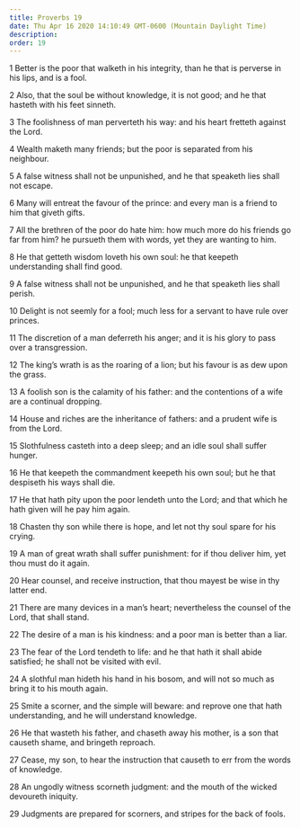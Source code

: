 ```yaml
---
title: Proverbs 19
date: Thu Apr 16 2020 14:10:49 GMT-0600 (Mountain Daylight Time)
description: 
order: 19
---
```


<p>
  1 Better is the poor that walketh in his integrity, than he that is perverse
  in his lips, and is a fool.
</p>
<p>
  2 Also, that the soul be without knowledge, it is not good; and he that
  hasteth with his feet sinneth.
</p>
<span></span>
<p>
  3 The foolishness of man perverteth his way: and his heart fretteth against
  the Lord.
</p>
<p>
  4 Wealth maketh many friends; but the poor is separated from his neighbour.
</p>
<p>
  5 A false witness shall not be unpunished, and he that speaketh lies shall not
  escape.
</p>
<p>
  6 Many will entreat the favour of the prince: and every man is a friend to him
  that giveth gifts.
</p>
<p>
  7 All the brethren of the poor do hate him: how much more do his friends go
  far from him? he pursueth them with words, yet they are wanting to him.
</p>
<p>
  8 He that getteth wisdom loveth his own soul: he that keepeth understanding
  shall find good.
</p>
<p>
  9 A false witness shall not be unpunished, and he that speaketh lies shall
  perish.
</p>
<p>
  10 Delight is not seemly for a fool; much less for a servant to have rule over
  princes.
</p>
<p>
  11 The discretion of a man deferreth his anger; and it is his glory to pass
  over a transgression.
</p>
<p>
  12 The king&#x2019;s wrath is as the roaring of a lion; but his favour is as
  dew upon the grass.
</p>
<p>
  13 A foolish son is the calamity of his father: and the contentions of a wife
  are a continual dropping.
</p>
<p>
  14 House and riches are the inheritance of fathers: and a prudent wife is from
  the Lord.
</p>
<p>
  15 Slothfulness casteth into a deep sleep; and an idle soul shall suffer
  hunger.
</p>
<p>
  16 He that keepeth the commandment keepeth his own soul; but he that despiseth
  his ways shall die.
</p>
<p>
  17 He that hath pity upon the poor lendeth unto the Lord; and that which he
  hath given will he pay him again.
</p>
<p>
  18 Chasten thy son while there is hope, and let not thy soul spare for his
  crying.
</p>
<p>
  19 A man of great wrath shall suffer punishment: for if thou deliver him, yet
  thou must do it again.
</p>
<p>
  20 Hear counsel, and receive instruction, that thou mayest be wise in thy
  latter end.
</p>
<p>
  21 There are many devices in a man&#x2019;s heart; nevertheless the counsel of
  the Lord, that shall stand.
</p>
<p>
  22 The desire of a man is his kindness: and a poor man is better than a liar.
</p>
<p>
  23 The fear of the Lord tendeth to life: and he that hath it shall abide
  satisfied; he shall not be visited with evil.
</p>
<p>
  24 A slothful man hideth his hand in his bosom, and will not so much as bring
  it to his mouth again.
</p>
<p>
  25 Smite a scorner, and the simple will beware: and reprove one that hath
  understanding, and he will understand knowledge.
</p>
<p>
  26 He that wasteth his father, and chaseth away his mother, is a son that
  causeth shame, and bringeth reproach.
</p>
<p>
  27 Cease, my son, to hear the instruction that causeth to err from the words
  of knowledge.
</p>
<p>
  28 An ungodly witness scorneth judgment: and the mouth of the wicked devoureth
  iniquity.
</p>
<p>
  29 Judgments are prepared for scorners, and stripes for the back of fools.
</p>
